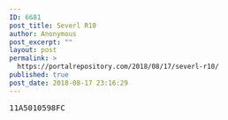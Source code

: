 ```yaml
---
ID: 6681
post_title: Severl R10
author: Anonymous
post_excerpt: ""
layout: post
permalink: >
  https://portalrepository.com/2018/08/17/severl-r10/
published: true
post_date: 2018-08-17 23:16:29
---
```

<pre>11A5010598FC</pre>
